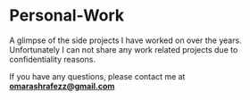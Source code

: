 # Personal-Work

A glimpse of the side projects I have worked on over the years. Unfortunately I can not share any work related projects due to confidentiality reasons.

If you have any questions, please contact me at **omarashrafezz@gmail.com**

